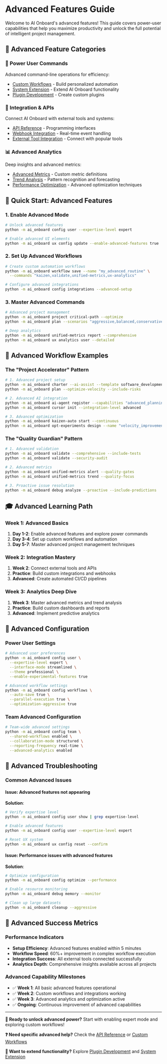 # Advanced Features Guide

Welcome to AI Onboard's advanced features! This guide covers power-user capabilities that help you maximize productivity and unlock the full potential of intelligent project management.

## 🎯 Advanced Feature Categories

### 🚀 Power User Commands

Advanced command-line operations for efficiency:

- [Custom Workflows](custom-workflows.md) - Build personalized automation
- [System Extension](system-extension.md) - Extend AI Onboard functionality
- [Plugin Development](plugin-development.md) - Create custom plugins

### 🔧 Integration & APIs

Connect AI Onboard with external tools and systems:

- [API Reference](../api/README.md) - Programming interfaces
- [Webhook Integration](webhook-integration.md) - Real-time event handling
- [External Tool Integration](external-tools.md) - Connect with popular tools

### 📊 Advanced Analytics

Deep insights and advanced metrics:

- [Advanced Metrics](advanced-metrics.md) - Custom metric definitions
- [Trend Analysis](trend-analysis.md) - Pattern recognition and forecasting
- [Performance Optimization](performance-optimization.md) - Advanced optimization techniques

## 🎯 Quick Start: Advanced Features

### 1. Enable Advanced Mode

```bash
# Unlock advanced features
python -m ai_onboard config user --expertise-level expert

# Enable advanced UI elements
python -m ai_onboard ux config update --enable-advanced-features true
```

### 2. Set Up Advanced Workflows

```bash
# Create custom automation workflows
python -m ai_onboard workflow save --name "my_advanced_routine" \
  --commands "kaizen,validate,unified-metrics,ux-analytics"

# Configure advanced integrations
python -m ai_onboard config integrations --advanced-setup
```

### 3. Master Advanced Commands

```bash
# Advanced project management
python -m ai_onboard project critical-path --optimize
python -m ai_onboard plan --scenarios "aggressive,balanced,conservative"

# Deep analytics
python -m ai_onboard unified-metrics report --comprehensive
python -m ai_onboard ux analytics user --detailed
```

## 🚀 Advanced Workflow Examples

### The "Project Accelerator" Pattern

```bash
# 1. Advanced project setup
python -m ai_onboard charter --ai-assist --template software_development
python -m ai_onboard plan --optimize-velocity --include-risks

# 2. Advanced AI integration
python -m ai_onboard ai-agent register --capabilities "advanced_planning,code_review"
python -m ai_onboard cursor init --integration-level advanced

# 3. Advanced optimization
python -m ai_onboard kaizen-auto start --continuous
python -m ai_onboard opt-experiments design --name "velocity_improvement"
```

### The "Quality Guardian" Pattern

```bash
# 1. Advanced validation
python -m ai_onboard validate --comprehensive --include-tests
python -m ai_onboard validate --security-audit

# 2. Advanced metrics
python -m ai_onboard unified-metrics alert --quality-gates
python -m ai_onboard unified-metrics trend --quality-focus

# 3. Proactive issue resolution
python -m ai_onboard debug analyze --proactive --include-predictions
```

## 🎓 Advanced Learning Path

### Week 1: Advanced Basics

1. **Day 1-2**: Enable advanced features and explore power commands
2. **Day 3-4**: Set up custom workflows and automation
3. **Day 5-7**: Master advanced project management techniques

### Week 2: Integration Mastery

1. **Week 2**: Connect external tools and APIs
2. **Practice**: Build custom integrations and webhooks
3. **Advanced**: Create automated CI/CD pipelines

### Week 3: Analytics Deep Dive

1. **Week 3**: Master advanced metrics and trend analysis
2. **Practice**: Build custom dashboards and reports
3. **Advanced**: Implement predictive analytics

## 🔧 Advanced Configuration

### Power User Settings

```bash
# Advanced user preferences
python -m ai_onboard config user \
  --expertise-level expert \
  --interface-mode streamlined \
  --theme professional \
  --enable-experimental-features true

# Advanced workflow settings
python -m ai_onboard config workflows \
  --auto-save true \
  --parallel-execution true \
  --optimization-aggressive true
```

### Team Advanced Configuration

```bash
# Team-wide advanced settings
python -m ai_onboard config team \
  --shared-workflows enabled \
  --collaboration-mode structured \
  --reporting-frequency real-time \
  --advanced-analytics enabled
```

## 🚨 Advanced Troubleshooting

### Common Advanced Issues

#### Issue: Advanced features not appearing

**Solution**:

```bash
# Verify expertise level
python -m ai_onboard config user show | grep expertise-level

# Enable advanced features
python -m ai_onboard config user --expertise-level expert

# Reset UX system
python -m ai_onboard ux config reset --confirm
```

#### Issue: Performance issues with advanced features

**Solution**:

```bash
# Optimize configuration
python -m ai_onboard config optimize --performance

# Enable resource monitoring
python -m ai_onboard debug memory --monitor

# Clean up large datasets
python -m ai_onboard cleanup --aggressive
```

## 🎯 Advanced Success Metrics

### Performance Indicators

- **Setup Efficiency**: Advanced features enabled within 5 minutes
- **Workflow Speed**: 60%+ improvement in complex workflow execution
- **Integration Success**: All external tools connected successfully
- **Analytics Depth**: Comprehensive insights available across all projects

### Advanced Capability Milestones

- ✅ **Week 1**: All basic advanced features operational
- ✅ **Week 2**: Custom workflows and integrations working
- ✅ **Week 3**: Advanced analytics and optimization active
- ✅ **Ongoing**: Continuous improvement of advanced capabilities

---

**🚀 Ready to unlock advanced power?** Start with enabling expert mode and exploring custom workflows!

**❓ Need specific advanced help?** Check the [API Reference](../api/README.md) or [Custom Workflows](custom-workflows.md)

**🔧 Want to extend functionality?** Explore [Plugin Development](plugin-development.md) and [System Extension](system-extension.md)
